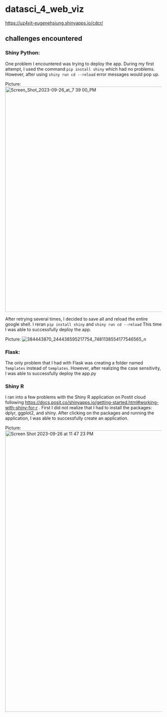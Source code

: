 # datasci_4_web_viz


https://uz4xit-eugenehsiung.shinyapps.io/cdcr/ 

## challenges encountered

### Shiny Python: 
One problem I encountered was trying to deploy the app. During my first attempt, I used the command
```pip install shiny``` which had no problems. However, after using  ```shiny run cd --reload```  error messages would pop up. 

Picture: 
<img width="724" alt="Screen_Shot_2023-09-26_at_7 39 00_PM" src="https://github.com/EugeneHsiung/datasci_4_web_viz/assets/141866888/765a9acf-fba9-4249-b35f-5d5469a17465">

After retrying several times, I decided to save all and reload the entire google shell. I reran ```pip install shiny``` and ```shiny run cd --reload``` This time I was able to successfully deploy the app. 

Picture: 
![384443870_244438595217754_7481138554177546565_n](https://github.com/EugeneHsiung/datasci_4_web_viz/assets/141866888/6ce79229-1266-4cb7-8c46-c6c2b60067e7)

### Flask: 
The only problem that I had with Flask was creating a folder named ```Templates``` instead of ```templates```. However, after realizing the case sensitivity, I was able to successfully deploy the app.py

### Shiny R
I ran into a few problems with the Shiny R application on Postit cloud following https://docs.posit.co/shinyapps.io/getting-started.html#working-with-shiny-for-r .  First I did not realize that I had to install the packages: dplyr, ggplot2, and shiny. After clicking on the packages and running the application, I was able to successfully create an application. 

Picture: 
<img width="904" alt="Screen Shot 2023-09-26 at 11 47 23 PM" src="https://github.com/EugeneHsiung/datasci_4_web_viz/assets/141866888/788bfb89-ac10-4f86-a62d-0ad76c5a625d">



